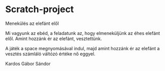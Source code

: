 # Scratch-project

Menekülés az elefánt elől

Mi vagyunk az ebéd, a feladatunk az, hogy elmeneküljünk az éhes elefánt elől.
Amint hozzánk ér az elefánt, vesztettünk.

A játék a space megnyomásával indul, majd amint hozzánk ér az elefánt a vesztés számláló váltózó értéke nő eggyel.

Kardos Gábor Sándor
